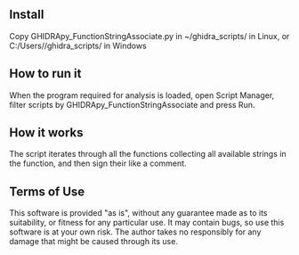 Install
--------------------------------------------------------------------
Copy GHIDRApy_FunctionStringAssociate.py in ~/ghidra_scripts/ in Linux, or C:/Users/<username>/ghidra_scripts/ in Windows

How to run it
--------------------------------------------------------------
When the program required for analysis is loaded, open Script Manager, filter scripts by GHIDRApy_FunctionStringAssociate and press Run. 

How it works
---------------------------------------------------------------
The script iterates through all the functions collecting all available strings in the function, and then sign their like a comment.

Terms of Use
-------------------------------------------------------------------------------
This software is provided "as is", without any guarantee made as to its
suitability, or fitness for any particular use. It may contain bugs, so use
this software is at your own risk.  The author takes no responsibly for
any damage that might be caused through its use.
